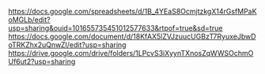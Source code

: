 https://docs.google.com/spreadsheets/d/1B_4YEaS8OcmjtzkgX14rGsfMPaKoMGLb/edit?usp=sharing&ouid=101655735451012577633&rtpof=true&sd=true
https://docs.google.com/document/d/18KfAX5lZVJzuucUGBzT7RyuxeJbwDoTRKZhx2uQnwZI/edit?usp=sharing
https://drive.google.com/drive/folders/1LPcvS3iXyynTXnosZqWWSOchmOUf6ut2?usp=sharing
